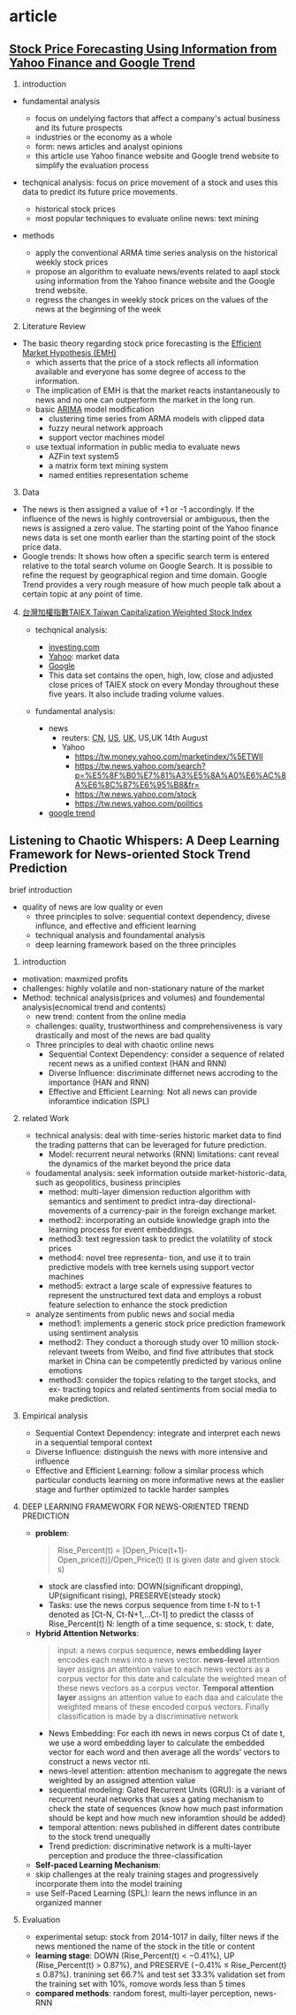 # article
## [Stock Price Forecasting Using Information from Yahoo Finance and Google Trend](https://www.econ.berkeley.edu/sites/default/files/Selene%20Yue%20Xu.pdf)
1. introduction

- fundamental analysis
	- focus on undelying factors that affect a company's actual business and its future prospects
	- industries or the economy as a whole
	- form: news articles and analyst opinions
	- this article use Yahoo finance website and Google trend website to simplify the evaluation process

- techqnical analysis: focus on price movement of a stock and uses this data to predict its future price movements.
	- historical stock prices
	- most popular techniques to evaluate online news: text mining

- methods
	- apply the conventional ARMA time series analysis on the historical weekly stock prices
	- propose an algorithm to evaluate news/events related to aapl stock using information from the Yahoo finance website and the Google trend website.
	- regress the changes in weekly stock prices on the values of the news at the beginning of the week

2. Literature Review

- The basic theory regarding stock price forecasting is the [Efficient Market Hypothesis (EMH)](https://www.investopedia.com/terms/e/efficientmarkethypothesis.asp)
	- which asserts that the price of a stock reflects all information available and everyone has some degree of access to the information. 
	- The implication of EMH is that the market reacts instantaneously to news and no one can outperform the market in the long run.
	- basic [ARIMA](https://www.investopedia.com/terms/a/autoregressive-integrated-moving-average-arima.asp) model modification
		- clustering time series from ARMA models with clipped data
		- fuzzy neural network approach
		- support vector machines model
	- use textual information in public media to evaluate news
		- AZFin text system5
		- a matrix form text mining system
		- named entities representation scheme
3. Data
- The news is then assigned a value of +1 or -1 accordingly. If the influence of the news is highly controversial or ambiguous, then the news is assigned a zero value. The starting point of the Yahoo finance news data is set one month earlier than the starting point of the stock price data.
- Google trends: It shows how often a specific search term is entered relative to the total search volume on Google Search. It is possible to refine the request by geographical region and time domain. Google Trend provides a very rough measure of how much people talk about a certain topic at any point of time. 


4. [台灣加權指數TAIEX Taiwan Capitalization Weighted Stock Index](https://wiki.mbalib.com/zh-tw/台湾证券交易所发行量加权股价指数)
	- techqnical analysis:
		- [investing.com](https://hk.investing.com/indices/taiwan-weighted)
		- [Yahoo](https://tw.stock.yahoo.com/t/idx.php): market data 
		- [Google](https://www.google.com/search?tbm=fin&sxsrf=ACYBGNRbxR-7_R6N3f9hSUsKGYdW8JZEcw:1570031120914&q=TPE:+TAIEX&stick=H4sIAAAAAAAAAONgecRozC3w8sc9YSmtSWtOXmNU4eIKzsgvd80rySypFBLjYoOyeKS4uDj0c_UNkosKLXkWsXKFBLhaKYQ4erpGAAAu-w0uRQAAAA&biw=1366&bih=733#scso=_FcaUXaTpGaaEhbIP7fy_CA7:0)
		- This data set contains the open, high, low, close and adjusted close prices of TAIEX stock on every Monday throughout these five years. It also include trading volume values.

	- fundamental analysis:
		- news
			- reuters: [CN](https://cn.reuters.com/news/archive/topic-tw-stocks), [US](https://www.reuters.com/search/news?blob=taiwan+stock+market), [UK](https://uk.reuters.com/search/news?blob=Taiwan+stock), US,UK 14th August
			- Yahoo
				- https://tw.money.yahoo.com/marketindex/%5ETWII
				- https://tw.news.yahoo.com/search?p=%E5%8F%B0%E7%81%A3%E5%8A%A0%E6%AC%8A%E6%8C%87%E6%95%B8&fr=
				- https://tw.news.yahoo.com/stock
				- https://tw.news.yahoo.com/politics
		- [google trend](https://trends.google.com/trends/explore?q=taiwan%20stock)

## Listening to Chaotic Whispers: A Deep Learning Framework for News-oriented Stock Trend Prediction
brief introduction
- quality of news are low quality or even 
	- three principles to solve: sequential context dependency, divese influnce, and effective and efficient learning
	- techniqual analysis and foundamental analysis
	- deep learning framework based on the three principles

1. introduction
- motivation: maxmized profits
- challenges: highly volatile and non-stationary nature of the market
- Method: technical analysis(prices and volumes) and foundemental analysis(ecnomical trend and contents)
	- new trend: content from the online media
	- challenges: quality, trustworthiness and comprehensiveness is vary drastically and most of the news are bad quality
	- Three principles to deal with chaotic online news
		- Sequential Context Dependency: consider a sequence of related recent news as a unified context (HAN and RNN)
		- Diverse Influence: discriminate differnet news accroding to the importance (HAN and RNN)
		- Effective and Efficient Learning: Not all news can provide inforamtice indication (SPL)

2. related Work
	- technical analysis: deal with time-series historic market data to find the trading patterns that can be leveraged for future prediction.
		- Model: recurrent neural networks (RNN)
		limitations: cant reveal the dynamics of the market beyond the price data
	- foudamental analysis: seek information outside market-historic-data, such as geopolitics, business principles
		- method: multi-layer dimension reduction algorithm with semantics and sentiment to predict intra-day directional-movements of a currency-pair in the foreign exchange market. 
		- method2: incorporating an outside knowledge graph into the learning process for event embeddings. 
		- method3: text regression task to predict the volatility of stock prices
		- method4: novel tree representa- tion, and use it to train predictive models with tree kernels using support vector machines
		- method5:  extract a large scale of expressive features to represent the unstructured text data and employs a robust feature selection to enhance the stock prediction
	- analyze sentiments from public news and social media
		- method1: implements a generic stock price prediction framework using sentiment analysis
		- method2: They conduct a thorough study over 10 million stock-relevant tweets from Weibo, and find five attributes that stock market in China can be competently predicted by various online emotions
		- method3: consider the topics relating to the target stocks, and ex- tracting topics and related sentiments from social media to make prediction.

3. Empirical analysis
	- Sequential Context Dependency: integrate and interpret each news in a sequential temporal context
	- Diverse Influence: distinguish the news with more intensive and influence
	- Effective and Efficient Learning: follow a similar process which particular conducts learning on more informative news at the easlier stage and further optimized to tackle harder samples

4. DEEP LEARNING FRAMEWORK FOR NEWS-ORIENTED TREND PREDICTION
	- **problem**:
		> Rise_Percent(t) = [Open_Price(t+1)-Open_price(t)]/Open_Price(t) (t is given date and given stock s)
		- stock are classfied into: DOWN(significant dropping), UP(significant rising), PRESERVE(steady stock)
		- Tasks: use the news corpus sequence from time t-N to t-1 denoted as [Ct-N, Ct-N+1,...Ct-1] to predict the classs of Rise_Percent(t) N: length of a time sequence, s: stock, t: date, 
	- **Hybrid Attention Networks**:
		> input: a news corpus sequence, **news embedding layer** encodes each news into a news vector. **news-level** attention layer assigns an attention value to each news vectors as a corpus vector for this date and calculate the weighted mean of these news vectors as a corpus vector. **Temporal attention layer** assigns an attention value to each daa and calculate the weighted means of these encoded corpus vectors. Finally classification is made by a discriminative network
		- News Embedding:  For each ith news in news corpus Ct of date t, we use a word embedding layer to calculate the embedded vector for each word and then average all the words’ vectors to construct a news vector nti.
		- news-level attention: attention mechanism to aggregate the news weighted by an assigned attention value
		- sequential modeling: Gated Recurrent Units (GRU): is a variant of recurrent neural networks that uses a gating mechanism to check the state of sequences (know how much past information should be kept and how much new inforamtion should be added)
		- temporal attention: news published in different dates contribute to the stock trend unequally
		- Trend prediction: discriminative network is a multi-layer perception and produce the three-classification
	- **Self-paced Learning Mechanism**:
	 - skip challenges at the realy training stages and progressively incorporate them into the model training
	 - use Self-Paced Learning (SPL): learn the news influnce in an organized manner

5. Evaluation
	- experimental setup: stock from 2014-1017 in daily, filter news if the news mentioned the name of the stock in the title or content
	- **learning stage**: DOWN (Rise_Percent(t) < −0.41%), UP (Rise_Percent(t) > 0.87%), and PRESERVE (−0.41% ≤ Rise_Percent(t) ≤ 0.87%). tranining set 66.7% and test set 33.3% validation set from the training set with 10%, romove words less than 5 times
	- **compared methods**: random forest, multi-layer perception, news-RNN



	









































